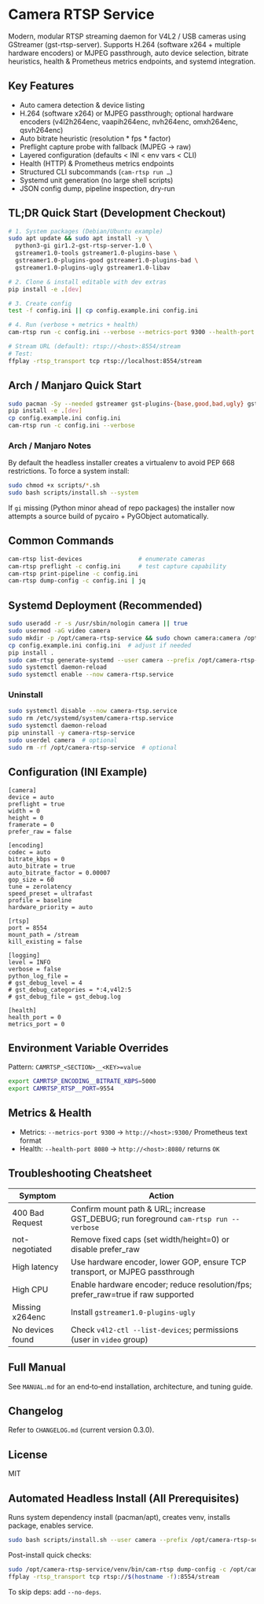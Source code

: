 # Camera RTSP Service

Modern, modular RTSP streaming daemon for V4L2 / USB cameras using GStreamer (gst-rtsp-server).
Supports H.264 (software x264 + multiple hardware encoders) or MJPEG passthrough, auto device
selection, bitrate heuristics, health & Prometheus metrics endpoints, and systemd integration.

## Key Features
- Auto camera detection & device listing
- H.264 (software x264) or MJPEG passthrough; optional hardware encoders (v4l2h264enc, vaapih264enc, nvh264enc, omxh264enc, qsvh264enc)
- Auto bitrate heuristic (resolution * fps * factor)
- Preflight capture probe with fallback (MJPEG -> raw)
- Layered configuration (defaults < INI < env vars < CLI)
- Health (HTTP) & Prometheus metrics endpoints
- Structured CLI subcommands (`cam-rtsp run …`)
- Systemd unit generation (no large shell scripts)
- JSON config dump, pipeline inspection, dry-run

## TL;DR Quick Start (Development Checkout)
```bash
# 1. System packages (Debian/Ubuntu example)
sudo apt update && sudo apt install -y \
  python3-gi gir1.2-gst-rtsp-server-1.0 \
  gstreamer1.0-tools gstreamer1.0-plugins-base \
  gstreamer1.0-plugins-good gstreamer1.0-plugins-bad \
  gstreamer1.0-plugins-ugly gstreamer1.0-libav

# 2. Clone & install editable with dev extras
pip install -e .[dev]

# 3. Create config
test -f config.ini || cp config.example.ini config.ini

# 4. Run (verbose + metrics + health)
cam-rtsp run -c config.ini --verbose --metrics-port 9300 --health-port 8080

# Stream URL (default): rtsp://<host>:8554/stream
# Test:
ffplay -rtsp_transport tcp rtsp://localhost:8554/stream
```

## Arch / Manjaro Quick Start
```bash
sudo pacman -Sy --needed gstreamer gst-plugins-{base,good,bad,ugly} gst-libav gst-rtsp-server python-gobject python-pip
pip install -e .[dev]
cp config.example.ini config.ini
cam-rtsp run -c config.ini --verbose
```

### Arch / Manjaro Notes
By default the headless installer creates a virtualenv to avoid PEP 668 restrictions. To force a system install:
```bash
sudo chmod +x scripts/*.sh
sudo bash scripts/install.sh --system
```
If `gi` missing (Python minor ahead of repo packages) the installer now attempts a source build of pycairo + PyGObject automatically.

## Common Commands
```bash
cam-rtsp list-devices                # enumerate cameras
cam-rtsp preflight -c config.ini     # test capture capability
cam-rtsp print-pipeline -c config.ini
cam-rtsp dump-config -c config.ini | jq
```

## Systemd Deployment (Recommended)
```bash
sudo useradd -r -s /usr/sbin/nologin camera || true
sudo usermod -aG video camera
sudo mkdir -p /opt/camera-rtsp-service && sudo chown camera:camera /opt/camera-rtsp-service
cp config.example.ini config.ini  # adjust if needed
pip install .
sudo cam-rtsp generate-systemd --user camera --prefix /opt/camera-rtsp-service --config /opt/camera-rtsp-service/config.ini
sudo systemctl daemon-reload
sudo systemctl enable --now camera-rtsp.service
```

### Uninstall
```bash
sudo systemctl disable --now camera-rtsp.service
sudo rm /etc/systemd/system/camera-rtsp.service
sudo systemctl daemon-reload
pip uninstall -y camera-rtsp-service
sudo userdel camera  # optional
sudo rm -rf /opt/camera-rtsp-service  # optional
```

## Configuration (INI Example)
```
[camera]
device = auto
preflight = true
width = 0
height = 0
framerate = 0
prefer_raw = false

[encoding]
codec = auto
bitrate_kbps = 0
auto_bitrate = true
auto_bitrate_factor = 0.00007
gop_size = 60
tune = zerolatency
speed_preset = ultrafast
profile = baseline
hardware_priority = auto

[rtsp]
port = 8554
mount_path = /stream
kill_existing = false

[logging]
level = INFO
verbose = false
python_log_file =
# gst_debug_level = 4
# gst_debug_categories = *:4,v4l2:5
# gst_debug_file = gst_debug.log

[health]
health_port = 0
metrics_port = 0
```

## Environment Variable Overrides
Pattern: `CAMRTSP_<SECTION>__<KEY>=value`
```bash
export CAMRTSP_ENCODING__BITRATE_KBPS=5000
export CAMRTSP_RTSP__PORT=9554
```

## Metrics & Health
- Metrics: `--metrics-port 9300` -> `http://<host>:9300/` Prometheus text format
- Health:  `--health-port 8080`  -> `http://<host>:8080/` returns `OK`

## Troubleshooting Cheatsheet
| Symptom | Action |
|---------|--------|
| 400 Bad Request | Confirm mount path & URL; increase GST_DEBUG; run foreground `cam-rtsp run --verbose` |
| not-negotiated | Remove fixed caps (set width/height=0) or disable prefer_raw |
| High latency | Use hardware encoder, lower GOP, ensure TCP transport, or MJPEG passthrough |
| High CPU | Enable hardware encoder; reduce resolution/fps; prefer_raw=true if raw supported |
| Missing x264enc | Install `gstreamer1.0-plugins-ugly` |
| No devices found | Check `v4l2-ctl --list-devices`; permissions (user in `video` group) |

## Full Manual
See `MANUAL.md` for an end‑to‑end installation, architecture, and tuning guide.

## Changelog
Refer to `CHANGELOG.md` (current version 0.3.0).

## License
MIT

## Automated Headless Install (All Prerequisites)
Runs system dependency install (pacman/apt), creates venv, installs package, enables service.
```bash
sudo bash scripts/install.sh --user camera --prefix /opt/camera-rtsp-service --metrics-port 9300 --health-port 8080
```
Post-install quick checks:
```bash
sudo /opt/camera-rtsp-service/venv/bin/cam-rtsp dump-config -c /opt/camera-rtsp-service/config.ini | jq
ffplay -rtsp_transport tcp rtsp://$(hostname -f):8554/stream
```
To skip deps: add `--no-deps`.
